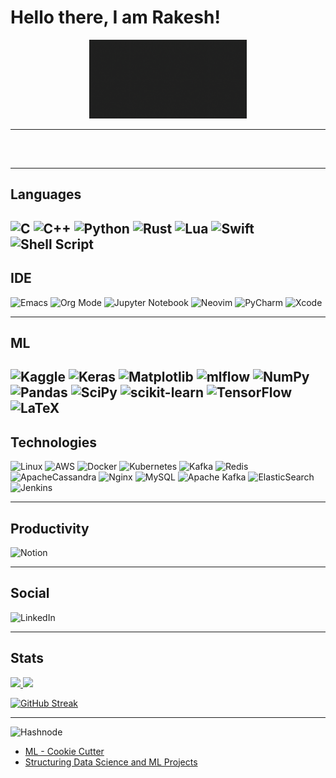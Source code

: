 


<!--
<img align="center" width="40%" src="https://github.com/rvbug/rvbug/blob/main/QM.png" /> 
-->
 # Hello there, I am Rakesh!
 <p align="center"> 
  <img width="50%" src="https://github.com/rvbug/rvbug/blob/main/profile.gif" /> 
 </p>

---
<p align="left">
<a href="https://twitter.com/rvbugged" target="_blank"><img height="30" src=" "></a>&nbsp;&nbsp;&nbsp;&nbsp;&nbsp;
<a href="https://www.linkedin.com/in/idinc/" target="_blank"><img height="30" src=" "></a>&nbsp;&nbsp;&nbsp;&nbsp;&nbsp;

</p>

---
 ## Languages

![C](https://img.shields.io/badge/-C-000?&logo=C)
![C++](https://img.shields.io/badge/-C++-000?&logo=c%2b%2b&logoColor=00599C)
![Python](https://img.shields.io/badge/-Python-000?&logo=Python)
![Rust](https://img.shields.io/badge/-Rust-000?&logo=Rust)
![Lua](https://img.shields.io/badge/-Lua-000?&logo=Lua)
![Swift](https://img.shields.io/badge/-Swift-000?&logo=Swift)
![Shell Script](https://img.shields.io/badge/-shell_script-000?logo=gnu-bash)
---
## IDE
![Emacs](https://img.shields.io/badge/-Emacs-000?logo=gnu-emacs)
![Org Mode](https://img.shields.io/badge/-orgmode-000?logo=org)
![Jupyter Notebook](https://img.shields.io/badge/-jupyter-000?logo=jupyter)
![Neovim](https://img.shields.io/badge/-NeoVim-000?logo=neovim)
![PyCharm](https://img.shields.io/badge/-pycharm-000?logo=pycharm)
![Xcode](https://img.shields.io/badge/-Xcode-000?logo=Xcode)

---
## ML
![Kaggle](https://img.shields.io/badge/-Kaggle-000?logo=kaggle)
![Keras](https://img.shields.io/badge/-Keras-000?logo=Keras)
![Matplotlib](https://img.shields.io/badge/-Matplotlib-000?logo=Matplotlib)
![mlflow](https://img.shields.io/badge/-mlflow-000?logo=mlflow)
![NumPy](https://img.shields.io/badge/-numpy-000?logo=numpy)
![Pandas](https://img.shields.io/badge/-pandas-000?logo=pandas)
![SciPy](https://img.shields.io/badge/-SciPy-000?logo=scipy)
![scikit-learn](https://img.shields.io/badge/-scikit--learn-000?logo=scikit-learn)
![TensorFlow](https://img.shields.io/badge/-TensorFlow-000?&logo=TensorFlow)
![LaTeX](https://img.shields.io/badge/-latex-000?logo=latex)
---
## Technologies

![Linux](https://img.shields.io/badge/-Linux-000?&logo=Linux)
![AWS](https://img.shields.io/badge/-AWS-000?&logo=Amazon-AWS&logoColor=F90)
![Docker](https://img.shields.io/badge/-Docker-000?&logo=Docker)
![Kubernetes](https://img.shields.io/badge/-Kubernetes-000?&logo=Kubernetes)
![Kafka](https://img.shields.io/badge/-Kafka-000?&logo=Kafka)
![Redis](https://img.shields.io/badge/-Redis-000?&logo=Redis)
![ApacheCassandra](https://img.shields.io/badge/-cassandra-000?logo=apache-cassandra)
![Nginx](https://img.shields.io/badge/-nginx-000?logo=nginx)
![MySQL](https://img.shields.io/badge/-mysql-000?logo=mysql)
![Apache Kafka](https://img.shields.io/badge/-Apache%20Kafka-000?logo=apachekafka)
![ElasticSearch](https://img.shields.io/badge/-ElasticSearch-000?logo=elasticsearch)
![Jenkins](https://img.shields.io/badge/-jenkins-000?logo=jenkins)


---
## Productivity

![Notion](https://img.shields.io/badge/-Notion-000?logo=notion)


---
## Social
![LinkedIn](https://img.shields.io/badge/-linkedin-000?style=for-the-badge&logo=linkedin&logoColor=white)


---
## Stats

<a href="https://rvbug.github.io/"><img height="137px" src="https://github-readme-stats.vercel.app/api?username=rvbug&hide_title=true&hide_border=true&show_icons=true&include_all_commits=true&count_private=true&line_height=21&text_color=000&icon_color=000&bg_color=0,ea6161,ffc64d,fffc4d,52fa5a&theme=graywhite" /><!-- wi*quL3fcV -->    <img height="137px" src="https://github-readme-stats.vercel.app/api/top-langs/?username=rvbug&hide=html&hide_title=true&hide_border=true&layout=compact&langs_count=6&exclude_repo=comp426,Redventures-Movie-Quotes&text_color=000&icon_color=fff&bg_color=0,52fa5a,4dfcff,c64dff&theme=graywhite" /></a>  

[![GitHub Streak](https://github-readme-streak-stats.herokuapp.com/?user=rvbug&theme=dark)](https://git.io/streak-stats)

---
![Hashnode](https://img.shields.io/badge/Hashnode-2962FF?style=for-the-badge&logo=hashnode&logoColor=white)
<!-- BLOG-POST-LIST:START -->
- [ML - Cookie Cutter](https://rvbug.hashnode.dev/ml-cookie-cutter)
- [Structuring Data Science and ML Projects](https://rvbug.hashnode.dev/structuring-data-science-and-ml-projects)
<!-- BLOG-POST-LIST:END -->



 <!-- Connect with me 
 <h3 align="left">Connect with me:</h3>
 <p align="left">
  
 <a href="https://twitter.com/rvbugged" target="blank"><img align="center" src="https://github.com/kmhmubin/kmhmubin/blob/master/assets/twitter.svg" alt="rvbugged" height="30" width="30" /></a>
 <a href="https://linkedin.com/in/idinc" target="blank"><img align="center" src="https://github.com/kmhmubin/kmhmubin/blob/master/assets/linkedin.svg" alt="kmhmubin" height="30" width="30" /></a>
 <a href="https://hashnode.com/@kmhmubin" target="blank"><img align="center" src="https://github.com/kmhmubin/kmhmubin/blob/master/assets/hashnode.svg" alt="kmhmubin" height="30" width="30" /></a>
 -->
  
 

